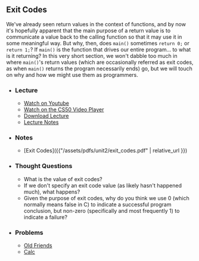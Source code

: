 ## Exit Codes

We've already seen return values in the context of functions, and by now it's hopefully apparent that the main purpose of a return value is to communicate a value back to the calling function so that it may use it in some meaningful way. But why, then, does `main()` sometimes `return 0;` or `return 1;`? If `main()` is the function that drives our entire program... to what is it returning? In this very short section, we won't dabble too much in where `main()`'s return values (which are occasionally referred as exit codes, as when `main()` returns the program necessarily ends) go, but we will touch on why and how we might use them as programmers.

- ### Lecture
  - [Watch on Youtube](https://www.youtube.com/embed/2zPEHYoiyfc?start=6146&end=6397)
  - [Watch on the CS50 Video Player](https://video.cs50.net/2016/fall/lectures/2?t=1h42m26s)
  - [Download Lecture](https://cdn.cs50.net/2016/fall/lectures/2/week2-720p.mp4?download)
  - [Lecture Notes](https://docs.cs50.net/2016/fall/notes/2/week2.html#command-line-arguments)

- ### Notes
  - [Exit Codes]({{"/assets/pdfs/unit2/exit_codes.pdf" | relative_url }})

- ### Thought Questions
  - What is the value of exit codes?
  - If we don't specify an exit code value (as likely hasn't happened much), what happens?
  - Given the purpose of exit codes, why do you think we use 0 (which normally means false in C) to indicate a successful program conclusion, but non-zero (specifically and most frequently 1) to indicate a failure?
  
- ### Problems
  - [Old Friends](https://docs.cs50.net/2018/ap/problems/friends/friends.html)
  - [Calc](https://docs.cs50.net/2018/ap/problems/calc/calc.html)
